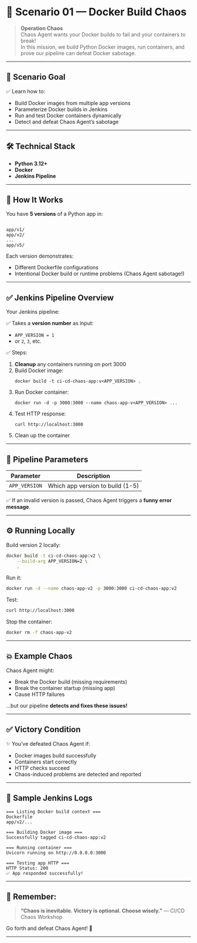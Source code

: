 
# 🚀 Scenario 01 — Docker Build Chaos

> **Operation Chaos**  
> Chaos Agent wants your Docker builds to fail and your containers to break!  
> In this mission, we build Python Docker images, run containers, and prove our pipeline can defeat Docker sabotage.

---

## 🎯 Scenario Goal

✅ Learn how to:
- Build Docker images from multiple app versions
- Parameterize Docker builds in Jenkins
- Run and test Docker containers dynamically
- Detect and defeat Chaos Agent’s sabotage

---

## 🛠️ Technical Stack

- **Python 3.12+**
- **Docker**
- **Jenkins Pipeline**


---

## 🚀 How It Works

You have **5 versions** of a Python app in:

```

app/v1/
app/v2/
...
app/v5/

````

Each version demonstrates:
- Different Dockerfile configurations
- Intentional Docker build or runtime problems (Chaos Agent sabotage!)

---

## ✅ Jenkins Pipeline Overview

Your Jenkins pipeline:

✅ Takes a **version number** as input:

- `APP_VERSION = 1`
- or `2`, `3`, etc.

✅ Steps:
1. **Cleanup** any containers running on port 3000
2. Build Docker image:
    ```
    docker build -t ci-cd-chaos-app:v<APP_VERSION> .
    ```
3. Run Docker container:
    ```
    docker run -d -p 3000:3000 --name chaos-app-v<APP_VERSION> ...
    ```
4. Test HTTP response:
    ```
    curl http://localhost:3000
    ```
5. Clean up the container

---

## 🎯 Pipeline Parameters

| Parameter      | Description                                  |
|----------------|----------------------------------------------|
| `APP_VERSION`  | Which app version to build (1-5)             |

✅ If an invalid version is passed, Chaos Agent triggers a **funny error message**.

---

## ⚙️ Running Locally

Build version 2 locally:

```bash
docker build -t ci-cd-chaos-app:v2 \
    --build-arg APP_VERSION=2 \
    .
````

Run it:

```bash
docker run -d --name chaos-app-v2 -p 3000:3000 ci-cd-chaos-app:v2
```

Test:

```bash
curl http://localhost:3000
```

Stop the container:

```bash
docker rm -f chaos-app-v2
```

---

## 💥 Example Chaos

Chaos Agent might:

* Break the Docker build (missing requirements)
* Break the container startup (missing app)
* Cause HTTP failures

…but our pipeline **detects and fixes these issues!**

---

## ✅ Victory Condition

✨ You’ve defeated Chaos Agent if:

* Docker images build successfully
* Containers start correctly
* HTTP checks succeed
* Chaos-induced problems are detected and reported

---

## 🤯 Sample Jenkins Logs

```
=== Listing Docker build context ===
Dockerfile
app/v2/...

=== Building Docker image ===
Successfully tagged ci-cd-chaos-app:v2

=== Running container ===
Uvicorn running on http://0.0.0.0:3000

=== Testing app HTTP ===
HTTP Status: 200
✅ App responded successfully!
```

---

## 👊 Remember:

> **“Chaos is inevitable. Victory is optional. Choose wisely.”**
> — CI/CD Chaos Workshop

Go forth and defeat Chaos Agent! 🎉

---